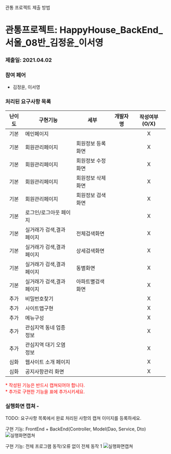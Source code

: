 관통 프로젝트 제출 방법

# 관통프로젝트: HappyHouse_BackEnd_서울_08반_김정윤_이서영 
### 제출일: 2021.04.02

### 참여 페어
- 김정윤, 이서영

### 처리된 요구사항 목록

|난이도|구현기능|세부|개발자명|작성여부(O/X)|
|:---:|---|---|---|:---:|
|기본|메인페이지|||X|
|기본|회원관리페이지|회원정보 등록화면||X|
|기본|회원관리페이지|회원정보 수정화면||X|
|기본|회원관리페이지|회원정보 삭제화면||X|
|기본|회원관리페이지|회원정보 검색화면||X|
|기본|로그인/로그아웃 페이지|||X|
|기본|실거래가 검색,결과 페이지|전체검색화면||X|
|기본|실거래가 검색,결과 페이지|상세검색화면||X|
|기본|실거래가 검색,결과 페이지|동별화면||X|
|기본|실거래가 검색,결과 페이지|아파트별검색화면||X|
|추가|비밀번호찾기|||X|
|추가|사이트맵구현|||X|
|추가|메뉴구성|||X|
|추가|관심지역 동네 업종 정보|||X|
|추가|관심지역 대기 오염 정보|||X|
|심화|웹사이트 소개 페이지|||X|
|심화|공지사항관리 화면|||X|

<span style="color:red">
* 작성된 기능은 반드시 캡쳐되어야 합니다.<br>
* 추가로 구현한 기능을 표에 추가시키세요.
</span>

### 실행화면 캡쳐 - 
TODO: 요구사항 목록에서 완료 처리된 사항의 캡쳐 이미지를 등록하세요.

구현 기능: FrontEnd + BackEnd(Controller, Model(Dao, Service, Dto)
![실행화면캡쳐](./화면캡쳐/화면캡쳐_0001_주택정보_web.png)

구현 기능: 전체 프로그램 동작/오류 없이 전체 동작 1
![실행화면캡쳐](./화면캡쳐/화면캡쳐_Main화면_web.png)
